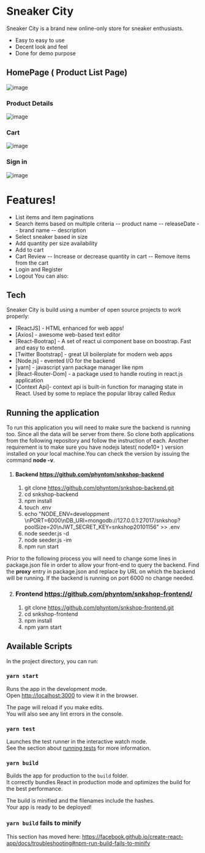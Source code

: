 # Sneaker City

Sneaker City is a brand new online-only store for sneaker enthusiasts.

-  Easy to easy to use
-  Decent look and feel
-  Done for demo purpose

## HomePage ( Product List Page)

![image](https://drive.google.com/uc?export=view&id=1IHGuHEkA-w26-sIH0snhJj-GGIXSvawX)

### Product Details

![image](https://drive.google.com/uc?export=view&id=10vBFQiLZXh57nsvsN8atzuCcYSFGazn0)

### Cart

![image](https://drive.google.com/uc?export=view&id=1IHGuHEkA-w26-sIH0snhJj-GGIXSvawX)

### Sign in

![image](https://drive.google.com/uc?export=view&id=1dRgYyso5OMnAb3pp05gyo19vRdYGJLGp)

# Features!

-  List items and item paginations
-  Search items based on multiple criteria
   -- product name
   -- releaseDate
   -- brand name
   -- description
-  Select sneaker based in size
-  Add quantity per size availability
-  Add to cart
-  Cart Review
   -- Increase or decrease quantity in cart
   -- Remove items from the cart
-  Login and Register
-  Logout
   You can also:

## Tech

Sneaker City is build using a number of open source projects to work properly:

-  [ReactJS] - HTML enhanced for web apps!
-  [Axios] - awesome web-based text editor
-  [React-Bootrap] - A set of react ui component base on boostrap. Fast and easy to extend.
-  [Twitter Bootstrap] - great UI boilerplate for modern web apps
-  [Node.js] - evented I/O for the backend
-  [yarn] - javascript yarn package manager like npm
-  [React-Router-Dom] - a package used to handle routing in react.js application
-  [Context Api]- context api is built-in function for managing state in React. Used by some to replace the popular libray called Redux

## Running the application

To run this application you will need to make sure the backend is running too. Since all the data will be server from there. So clone both applications from the following repository and follow the instruction of each. Another requirement is to make sure you have nodejs latest( node10+ ) version installed on your local machine.You can check the version by issuing the command **node -v**.

1. #### Backend https://github.com/phyntom/snkshop-backend
   1. git clone https://github.com/phyntom/snkshop-backend.git
   2. cd snkshop-backend
   3. npm install
   4. touch .env
   5. echo "NODE_ENV=developpment \nPORT=6000\nDB_URI=mongodb://127.0.0.1:27017/snkshop?poolSize=20\nJWT_SECRET_KEY=snkshop20101156" >> .env
   6. node seeder.js -d
   7. node seeder.js -im
   8. npm run start

Prior to the following process you will need to change some lines in package.json file in order to allow your front-end to query the backend. Find the **proxy** entry in package.json and replace by URL on which the backend will be running. If the backend is running on port 6000 no change needed.

2. ### Frontend https://github.com/phyntom/snkshop-frontend/
   1. git clone https://github.com/phyntom/snkshop-frontend.git
   2. cd snkshop-frontend
   3. npm install
   4. npm yarn start

## Available Scripts

In the project directory, you can run:

### `yarn start`

Runs the app in the development mode.<br />
Open [http://localhost:3000](http://localhost:3000) to view it in the browser.

The page will reload if you make edits.<br />
You will also see any lint errors in the console.

### `yarn test`

Launches the test runner in the interactive watch mode.<br />
See the section about [running tests](https://facebook.github.io/create-react-app/docs/running-tests) for more information.

### `yarn build`

Builds the app for production to the `build` folder.<br />
It correctly bundles React in production mode and optimizes the build for the best performance.

The build is minified and the filenames include the hashes.<br />
Your app is ready to be deployed!

### `yarn build` fails to minify

This section has moved here: https://facebook.github.io/create-react-app/docs/troubleshooting#npm-run-build-fails-to-minify
